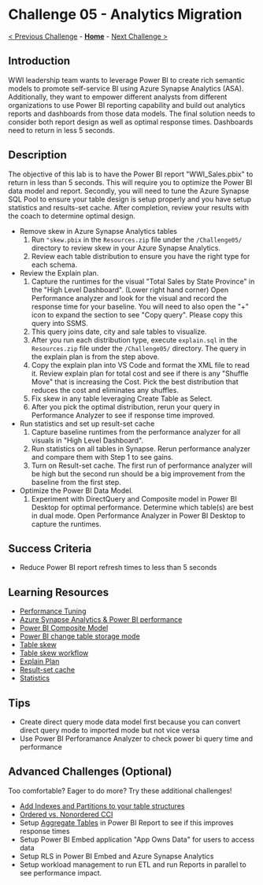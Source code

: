 # Challenge 05 - Analytics Migration

[< Previous Challenge](./Challenge-04.md) - **[Home](../README.md)** - [Next Challenge >](./Challenge-06.md)

## Introduction

WWI leadership team wants to leverage Power BI to create rich semantic models to promote self-service BI using Azure Synapse Analytics (ASA). Additionally, they want to empower different analysts from different organizations to use Power BI reporting capability and build out analytics reports and dashboards from those data models. The final solution needs to consider both report design as well as optimal response times.  Dashboards need to return in less 5 seconds.

## Description

The objective of this lab is to have the Power BI report "WWI_Sales.pbix" to return in less than 5 seconds.  This will require you to optimize the Power BI data model and report.  Secondly, you will need to tune the Azure Synapse SQL Pool to ensure your table design is setup properly and you have setup statistics and results-set cache.  After completion, review your results with the coach to determine optimal design.

- Remove skew in Azure Synapse Analytics tables
    1. Run `"skew.pbix` in the `Resources.zip` file under the `/Challenge05/` directory to review skew in your Azure Synapse Analytics.  
    1. Review each table distribution to ensure you have the right type for each schema.  
- Review the Explain plan.    
    1. Capture the runtimes for the visual "Total Sales by State Province" in the "High Level Dashboard". (Lower right hand corner)  Open Performance analyzer and look for the visual and record the response time for your baseline.  You will need to also open the "+" icon to expand the section to see "Copy query".  Please copy this query into SSMS.
    1. This query joins date, city and sale tables to visualize.
    1. After you run each distribution type, execute `explain.sql` in the `Resources.zip` file under the `/Challenge05/` directory.  The query in the explain plan is from the step above.
    1. Copy the explain plan into VS Code and format the XML file to read it.  Review explain plan for total cost and see if there is any "Shuffle Move" that is increasing the Cost.  Pick the best distribution that reduces the cost and eliminates any shuffles.
    1. Fix skew in any table leveraging Create Table as Select.
    1. After you pick the optimal distribution, rerun your query in Performance Analyzer to see if response time improved.
- Run statistics and set up result-set cache
    1. Capture baseline runtimes from the performance analyzer for all visuals in "High Level Dashboard".
    1. Run statistics on all tables in Synapse.  Rerun performance analyzer and compare them with Step 1 to see gains.
    1. Turn on Result-set cache. The first run of performance analyzer will be high but the second run should be a big improvement from the baseline from the first step.
- Optimize the Power BI Data Model.
    1. Experiment with DirectQuery and Composite model in Power BI Desktop for optimal performance. Determine which table(s) are best in dual mode.  Open Performance Analyzer in Power BI Desktop to capture the runtimes.

## Success Criteria
- Reduce Power BI report refresh times to less than 5 seconds

## Learning Resources

- [Performance Tuning](https://medium.com/@ian.shchoy/azure-sql-data-warehouse-deep-dive-into-data-distribution-f4cf8f1e340a)
- [Azure Synapse Analytics & Power BI performance](https://www.jamesserra.com/archive/2019/12/azure-synapse-analytics-power-bi/)
- [Power BI Composite Model](https://docs.microsoft.com/en-us/power-bi/transform-model/desktop-composite-models)
- [Power BI change table storage mode](https://docs.microsoft.com/en-us/power-bi/transform-model/desktop-storage-mode)
- [Table skew](https://learn.microsoft.com/en-us/azure/synapse-analytics/sql-data-warehouse/sql-data-warehouse-tables-distribute?context=%2Fazure%2Fsynapse-analytics%2Fcontext%2Fcontext)
- [Table skew workflow](https://techcommunity.microsoft.com/t5/azure-synapse-analytics-blog/azure-synapse-analyzer-report-to-monitor-and-improve-azure/ba-p/3276960)
- [Explain Plan](https://docs.microsoft.com/en-us/sql/t-sql/queries/explain-transact-sql?view=azure-sqldw-latest)
- [Result-set cache](https://learn.microsoft.com/en-us/azure/synapse-analytics/sql-data-warehouse/performance-tuning-result-set-caching)
- [Statistics](https://learn.microsoft.com/en-us/azure/synapse-analytics/sql/develop-tables-statistics)

## Tips

- Create direct query mode data model first because you can convert direct query mode to imported mode but not vice versa 
- Use Power BI Perforamance Analyzer to check power bi query time and performance

## Advanced Challenges (Optional)

Too comfortable?  Eager to do more?  Try these additional challenges!

- [Add Indexes and Partitions to your table structures](https://docs.microsoft.com/en-us/sql/relational-databases/indexes/columnstore-indexes-design-guidance?view=sql-server-ver15)
- [Ordered vs. Nonordered CCI](https://docs.microsoft.com/en-us/azure/synapse-analytics/sql-data-warehouse/performance-tuning-ordered-cci)
- Setup [Aggregate Tables](https://docs.microsoft.com/en-us/power-bi/transform-model/desktop-aggregations) in Power BI Report to see if this improves response times
- Setup Power BI Embed application "App Owns Data" for users to access data
- Setup RLS in Power BI Embed and Azure Synapse Analytics
- Setup workload management to run ETL and run Reports in parallel to see performance impact.
